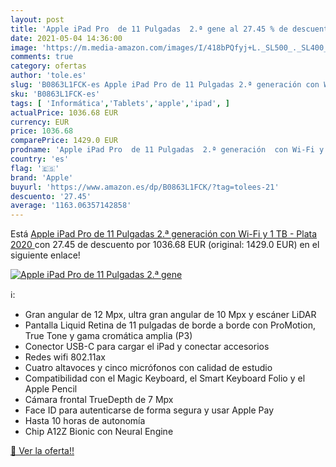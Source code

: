 ```yaml
---
layout: post
title: 'Apple iPad Pro  de 11 Pulgadas  2.ª gene al 27.45 % de descuento'
date: 2021-05-04 14:36:00
image: 'https://m.media-amazon.com/images/I/418bPQfyj+L._SL500_._SL400_.jpg'
comments: true
category: ofertas
author: 'tole.es'
slug: 'B0863L1FCK-es Apple iPad Pro de 11 Pulgadas 2.ª generación con Wi-Fi y 1...'
sku: 'B0863L1FCK-es'
tags: [ 'Informática','Tablets','apple','ipad', ]
actualPrice: 1036.68 EUR
currency: EUR
price: 1036.68
comparePrice: 1429.0 EUR
prodname: 'Apple iPad Pro  de 11 Pulgadas  2.ª generación  con Wi-Fi y 1 TB  - Plata  2020 '
country: 'es'
flag: '🇪🇸'
brand: 'Apple'
buyurl: 'https://www.amazon.es/dp/B0863L1FCK/?tag=tolees-21'
descuento: '27.45'
average: '1163.06357142858'
---
```


Está [Apple iPad Pro  de 11 Pulgadas  2.ª generación  con Wi-Fi y 1 TB  - Plata  2020 ](https://www.amazon.es/dp/B0863L1FCK/?tag=tolees-21) con 27.45 de descuento por 1036.68 EUR (original: 1429.0 EUR) en el siguiente enlace!

[![Apple iPad Pro  de 11 Pulgadas  2.ª gene](https://m.media-amazon.com/images/I/418bPQfyj+L._SL500_._SL400_.jpg)](https://www.amazon.es/dp/B0863L1FCK/?tag=tolees-21)

ℹ️:

- Gran angular de 12 Mpx, ultra gran angular de 10 Mpx y escáner LiDAR
- Pantalla Liquid Retina de 11 pulgadas de borde a borde con ProMotion, True Tone y gama cromática amplia (P3)
- Conector USB-C para cargar el iPad y conectar accesorios
- Redes wifi 802.11ax
- Cuatro altavoces y cinco micrófonos con calidad de estudio
- Compatibilidad con el Magic Keyboard, el Smart Keyboard Folio y el Apple Pencil
- Cámara frontal TrueDepth de 7 Mpx
- Face ID para autenticarse de forma segura y usar Apple Pay
- Hasta 10 horas de autonomía
- Chip A12Z Bionic con Neural Engine

[🛒 Ver la oferta!!](https://www.amazon.es/dp/B0863L1FCK/?tag=tolees-21)
